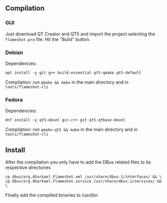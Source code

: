 ## Compilation
### GUI
Just download QT Creator and QT5 and import the project selecting the `flameshot.pro` file. Hit the "Build" button.

### Debian
Dependencies:
````
apt install -y git g++ build-essential qt5-qmake qt5-default
````

Compilation: run `qmake && make` in the main directory and in `tools/flameshot-cli`

### Fedora
Dependencies:
````
dnf install -y qt5-devel gcc-c++ git qt5-qtbase-devel
````

Compilation:  run `qmake-qt5 && make` in the main directory and in `tools/flameshot-cli`
 

## Install

After the compilation you only have to add the DBus related files to its respective directories

````
cp dbus/org.dharkael.Flameshot.xml /usr/share/dbus-1/interfaces/ && \
cp dbus/org.dharkael.Flameshot.service /usr/share/dbus-1/services/ && \
````

FInally add the compilled binaries to /usr/bin
